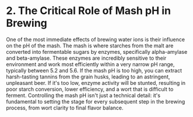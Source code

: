 # 2. The Critical Role of Mash pH in Brewing

One of the most immediate effects of brewing water ions is their influence on the pH of
 the mash.
The mash is where starches from the malt are converted into fermentable
 sugars by enzymes, specifically alpha-amylase and beta-amylase.
These enzymes are
 incredibly sensitive to their environment and work most efficiently within a very narrow
 pH range, typically between 5.2 and 5.6.
If the mash pH is too high, you can extract
 harsh-tasting tannins from the grain husks, leading to an astringent, unpleasant beer.
If
 it's too low, enzyme activity will be stunted, resulting in poor starch conversion, lower
 efficiency, and a wort that is difficult to ferment.
Controlling the mash pH isn't just a
 technical detail: it's fundamental to setting the stage for every subsequent step in the
 brewing process, from wort clarity to final flavor balance.
